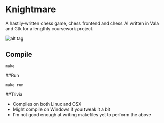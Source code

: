 # Knightmare

A hastily-written chess game, chess frontend and chess AI written in Vala and Gtk for a lengthly 
coursework project.

![alt tag](https://raw.githubusercontent.com/zesterer/knightmare/master/resources/screenshots/screen.png)

## Compile

`make`

##Run

`make run`

##Trivia

- Compiles on both Linux and OSX
- Might compile on Windows if you tweak it a bit
- I'm not good enough at writing makefiles yet to perform the above

